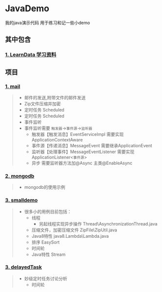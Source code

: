# JavaDemo
我的java演示代码 用于练习和记一些小demo

## 其中包含
### [1. LearnData 学习资料](https://github.com/PursuePD/JavaDemo/tree/master/LearnData)
## 项目
### [1. mail](https://github.com/PursuePD/JavaDemo/tree/master/mail)
> * 邮件的发送,附带文件的邮件发送
> * Zip文件压缩并加密
> * 定时任务  Scheduled
>  * 定时任务  Scheduled
> * 事件监听  
>  * 事件监听需要  `触发器`->`事件源`->`监听器`  
>    * 触发器【触发消息】EventServiceImpl 需要实现ApplicationContextAware 
>    * 事件源【传递消息】MessageEvent 需要继承ApplicationEvent 
>    * 监听器【处理事件】MessageEventListener 需要实现ApplicationListener<`事件源`> 
>    * 异步 需要监听器方法加@Async 主类@EnableAsync

### [2. mongodb](https://github.com/PursuePD/JavaDemo/tree/master/mongodb)
> * mongodb的使用示例
### [3. smalldemo](https://github.com/PursuePD/JavaDemo/tree/master/smalldemo)
> * 很多小的用例目前包括：
>     * 线程
>       * 另起线程实现异步操作 Thread\AsynchronizationThread.java
>     * 压缩文件，加密压缩文件 ZipFile\ZipUtil.java
>     * Java8特性 java8.Lambda\Lambda.java
>     * 排序 EasySort
>     * 时间轮
>     * Java特性 Stream
### [3. delayedTask](https://github.com/PursuePD/JavaDemo/tree/master/delayedTask)
> * 妙级定时任务讨论分析
>     * 时间轮


